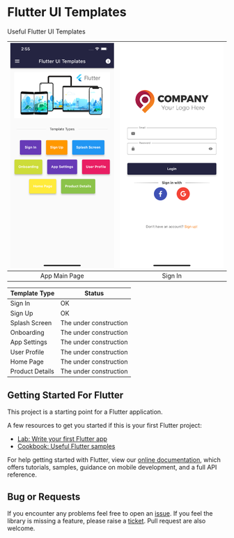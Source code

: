 # Flutter UI Templates
Useful Flutter UI Templates

| <img src="https://github.com/egemenmede/flutter_ui_templates/blob/main/ScreenShot.png" alt="Image of Flutter UI Templates" width="250"/> | <img src="https://github.com/egemenmede/flutter_ui_templates/blob/main/ScreenShot_SignIn.png" alt="Image of Sign In" width="250"/> |
|:---:|:---:|
| App Main Page | Sign In |

Template Type | Status
------------ | -------------
Sign In | OK
Sign Up | OK
Splash Screen | The under construction
Onboarding | The under construction
App Settings | The under construction
User Profile | The under construction
Home Page | The under construction
Product Details | The under construction

## Getting Started For Flutter

This project is a starting point for a Flutter application.

A few resources to get you started if this is your first Flutter project:

- [Lab: Write your first Flutter app](https://flutter.dev/docs/get-started/codelab)
- [Cookbook: Useful Flutter samples](https://flutter.dev/docs/cookbook)

For help getting started with Flutter, view our
[online documentation](https://flutter.dev/docs), which offers tutorials,
samples, guidance on mobile development, and a full API reference.

## Bug or Requests

If you encounter any problems feel free to open an [issue](https://github.com/egemenmede/flutter_ui_templates/issues/new?template=bug_report.md). If you feel the library is missing a feature, please raise a [ticket](https://github.com/egemenmede/flutter_ui_templates/issues/new?template=feature_request.md). Pull request are also welcome.
